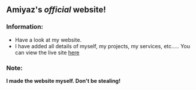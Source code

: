 ## Amiyaz's *official* website!
### Information:
- Have a look at my website.
- I have added all details of myself, my projects, my services, etc.....
You can view the live site [here](https://amiihub.github.io/)

### Note:
**I made the website myself. Don't be stealing!**
